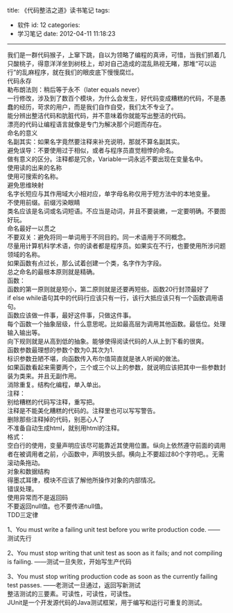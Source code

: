 title: 《代码整洁之道》读书笔记
tags:
  - 软件
id: 12
categories:
  - 学习笔记
date: 2012-04-11 11:18:23
---

<div>我们是一群代码猴子，上窜下跳，自以为领略了编程的真谛，可惜，当我们抓着几只酸桃子，得意洋洋坐到树枝上，却对自己造成的混乱熟视无睹，那堆“可以运行”的乱麻程序，就在我们的眼皮底下慢慢腐烂。
<div></div>
<div>代码永存</div>
<div></div>
<div>勒布朗法则：稍后等于永不（later equals never）</div>
<div></div>
<div>一行修改，涉及到了数百个模块，为什么会发生，好代码变成糟糕的代码，不是愚蠢的经历，苛求的用户，而是我们自作自受，我们太不专业了。</div>
<div></div>
<div>能分辨出整洁代码和肮脏代码，并不意味着你就能写出整洁的代码。</div>
<div></div>
<div>漂亮的代码让编程语言就像是专门为解决那个问题而存在。</div>
<div></div>
<div>命名的意义</div>
<div>名副其实：如果名字竟然要注释来补充说明，那就不算名副其实。</div>
<div>避免误导：不要使用过于相似，或者与程序员直觉相悖的命名。</div>
<div>做有意义的区分。注释都是冗余，Variable一词永远不要出现在变量名中。</div>
<div>使用读的出来的名称</div>
<div>使用可搜索的名称。</div>
<div>避免思维映射</div>
<div></div>
<div>名字长短应与其作用域大小相对应，单字母名称仅用于短方法中的本地变量。</div>
<div><!--more--></div>
<div>不使用前缀。前缀污染眼睛</div>
<div>类名应该是名词或名词短语。不应当是动词，并且不要装嫩，一定要明确。不要图好玩。</div>
<div></div>
<div>命名最好一以贯之</div>
<div></div>
<div>不要双关：避免将同一单词用于不同目的。同一术语用于不同概念。</div>
<div></div>
<div>尽量用计算机科学术语，你的读者都是程序员。如果实在不行，也要使用所涉问题领域的名称。</div>
<div></div>
<div>如果函数有点过长，那么试着创建一个类，名字作为字段。</div>
<div></div>
<div>总之命名的最根本原则就是精确。</div>
<div></div>
<div>函数：</div>
<div>函数的第一原则就是短小，第二原则就是还要再短些。函数20行封顶最好了</div>
<div></div>
<div>if else while语句其中的代码行应该只有一行，该行大抵应该只有一个函数调用语句。</div>
<div></div>
<div>函数应该做一件事，最好这件事，只做这件事。</div>
<div>每个函数一个抽象层级，什么意思呢。比如最高层为调用其他函数。最低位。处理输入输出等。</div>
<div></div>
<div>向下规则就是从高到低的抽象。能够使得阅读代码的人从上到下看的很爽。</div>
<div>函数参数最理想的参数个数为0.其次为1.</div>
<div>标识参数丑陋不堪，向函数传入布尔值简直就是骇人听闻的做法。</div>
<div>如果函数看起来需要两个，三个或三个以上的参数，就说明应该把其中一些参数封装为类来。并且无副作用。</div>
<div>消除重复。结构化编程，单入单出。</div>
<div></div>
<div>注释：</div>
<div>别给糟糕的代码写注释，重写把。</div>
<div>注释是不能美化糟糕的代码的。注释里也可以写写警告。</div>
<div>删除那些注释掉的代码，别恶心人了</div>
<div>不准备自动生成html，就别用html的注释。</div>
<div></div>
<div>格式：</div>
<div>空白行的使用，变量声明应该尽可能靠近其使用位置。纵向上依然遵守前面的调用者在被调用者之前，小函数中，声明放头部。横向上不要超过80个字符吧。。无需滚动条拖动。</div>
<div></div>
<div>对象和数据结构</div>
<div>得墨忒耳律，模块不应该了解他所操作对象的内部情况。</div>
<div></div>
<div>错误处理。</div>
<div>使用异常而不是返回码</div>
<div>不要返回null值。也不要传递null值。</div>
<div>TDD三定律</div>
<div>

1、You must write a failing unit test before you write production code.
——测试先行

2、You must stop writing that unit test as soon as it fails; and not compiling is failing.
——测试一旦失败，开始写生产代码
<div>3、You must stop writing production code as soon as the currently failing test passes.
——老测试一旦通过，返回写新测试</div>
</div>
<div></div>
<div>整洁测试的三要素。可读性，可读性，可读性。</div>
<div></div>
<div>JUnit是一个开发源代码的Java测试框架，用于编写和运行可重复的测试。</div>
</div>
